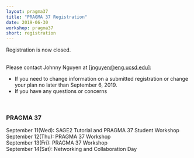 ```yaml
---
layout: pragma37
title: "PRAGMA 37 Registration"
date: 2019-06-30
workshop: pragma37
short: registration
---
```


Registration is now closed.  

<br>
Please contact Johnny Nguyen at <a href="mailto:jnguyen@eng.ucsd.edu">[jnguyen@eng.ucsd.edu]</a>: <br>
<ul>
  <li>If you need to change information on a submitted registration or change your plan no later than September 6, 2019.</li>
  <li>If you have any questions or concerns</li>
</ul>

<br>

### PRAGMA 37 <br>
September 11(Wed): SAGE2 Tutorial and PRAGMA 37 Student Workshop<br>
September 12(Thu): PRAGMA 37 Workshop<br>
September 13(Fri): PRAGMA 37 Workshop<br>
September 14(Sat): Networking and Collaboration Day
